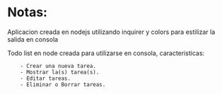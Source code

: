 # Notas:
Aplicacion creada en nodejs utilizando inquirer y colors para estilizar la salida en consola

Todo list en node creada para utilizarse en consola,
caracteristicas:

```
    - Crear una nueva tarea.
    - Mostrar la(s) tarea(s).
    - Editar tareas.
    - Eliminar o Borrar tareas.
  ```